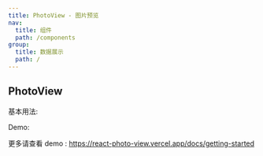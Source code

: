 ```yaml
---
title: PhotoView - 图片预览
nav:
  title: 组件
  path: /components
group:
  title: 数据展示
  path: /
---
```


## PhotoView

基本用法:

<code src="./demo/doc-basic.tsx"></code>

Demo:

<code src="./demo/doc-backdrop.tsx"></code>

更多请查看 demo : https://react-photo-view.vercel.app/docs/getting-started

